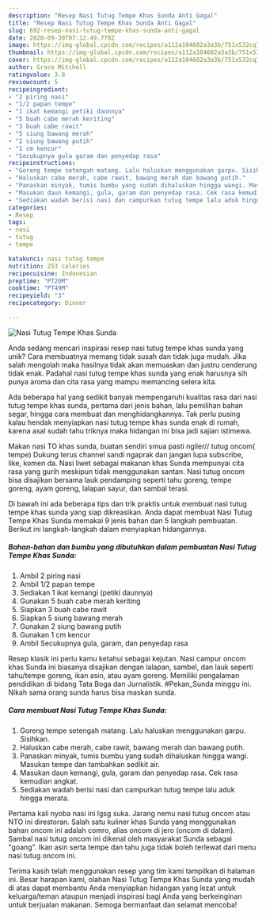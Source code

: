 ```yaml
---
description: "Resep Nasi Tutug Tempe Khas Sunda Anti Gagal"
title: "Resep Nasi Tutug Tempe Khas Sunda Anti Gagal"
slug: 692-resep-nasi-tutug-tempe-khas-sunda-anti-gagal
date: 2020-09-30T07:12:49.770Z
image: https://img-global.cpcdn.com/recipes/a112a104682a3a3b/751x532cq70/nasi-tutug-tempe-khas-sunda-foto-resep-utama.jpg
thumbnail: https://img-global.cpcdn.com/recipes/a112a104682a3a3b/751x532cq70/nasi-tutug-tempe-khas-sunda-foto-resep-utama.jpg
cover: https://img-global.cpcdn.com/recipes/a112a104682a3a3b/751x532cq70/nasi-tutug-tempe-khas-sunda-foto-resep-utama.jpg
author: Grace Mitchell
ratingvalue: 3.8
reviewcount: 5
recipeingredient:
- "2 piring nasi"
- "1/2 papan tempe"
- "1 ikat kemangi petiki daunnya"
- "5 buah cabe merah keriting"
- "3 buah cabe rawit"
- "5 siung bawang merah"
- "2 siung bawang putih"
- "1 cm kencur"
- "Secukupnya gula garam dan penyedap rasa"
recipeinstructions:
- "Goreng tempe setengah matang. Lalu haluskan menggunakan garpu. Sisihkan."
- "Haluskan cabe merah, cabe rawit, bawang merah dan bawang putih."
- "Panaskan minyak, tumis bumbu yang sudah dihaluskan hingga wangi. Masukan tempe dan tambahkan sedikit air."
- "Masukan daun kemangi, gula, garam dan penyedap rasa. Cek rasa kemudian angkat."
- "Sediakan wadah berisi nasi dan campurkan tutug tempe lalu aduk hingga merata."
categories:
- Resep
tags:
- nasi
- tutug
- tempe

katakunci: nasi tutug tempe 
nutrition: 253 calories
recipecuisine: Indonesian
preptime: "PT20M"
cooktime: "PT49M"
recipeyield: "3"
recipecategory: Dinner

---
```



![Nasi Tutug Tempe Khas Sunda](https://img-global.cpcdn.com/recipes/a112a104682a3a3b/751x532cq70/nasi-tutug-tempe-khas-sunda-foto-resep-utama.jpg)

Anda sedang mencari inspirasi resep nasi tutug tempe khas sunda yang unik? Cara membuatnya memang tidak susah dan tidak juga mudah. Jika salah mengolah maka hasilnya tidak akan memuaskan dan justru cenderung tidak enak. Padahal nasi tutug tempe khas sunda yang enak harusnya sih punya aroma dan cita rasa yang mampu memancing selera kita.

Ada beberapa hal yang sedikit banyak mempengaruhi kualitas rasa dari nasi tutug tempe khas sunda, pertama dari jenis bahan, lalu pemilihan bahan segar, hingga cara membuat dan menghidangkannya. Tak perlu pusing kalau hendak menyiapkan nasi tutug tempe khas sunda enak di rumah, karena asal sudah tahu triknya maka hidangan ini bisa jadi sajian istimewa.

Makan nasi TO khas sunda, buatan sendiri smua pasti ngiler// tutug oncom( tempe) Dukung terus channel sandi ngaprak dan jangan lupa subscribe, like, komen da. Nasi liwet sebagai makanan khas Sunda mempunyai cita rasa yang gurih meskipun tidak menggunakan santan. Nasi tutug oncom bisa disajikan bersama lauk pendamping seperti tahu goreng, tempe goreng, ayam goreng, lalapan sayur, dan sambal terasi.


Di bawah ini ada beberapa tips dan trik praktis untuk membuat nasi tutug tempe khas sunda yang siap dikreasikan. Anda dapat membuat Nasi Tutug Tempe Khas Sunda memakai 9 jenis bahan dan 5 langkah pembuatan. Berikut ini langkah-langkah dalam menyiapkan hidangannya.

<!--inarticleads1-->

##### Bahan-bahan dan bumbu yang dibutuhkan dalam pembuatan Nasi Tutug Tempe Khas Sunda:

1. Ambil 2 piring nasi
1. Ambil 1/2 papan tempe
1. Sediakan 1 ikat kemangi (petiki daunnya)
1. Gunakan 5 buah cabe merah keriting
1. Siapkan 3 buah cabe rawit
1. Siapkan 5 siung bawang merah
1. Gunakan 2 siung bawang putih
1. Gunakan 1 cm kencur
1. Ambil Secukupnya gula, garam, dan penyedap rasa


Resep klasik ini perlu kamu ketahui sebagai kejutan. Nasi campur oncom khas Sunda ini biasanya disajikan dengan lalapan, sambel, dan lauk seperti tahu/tempe goreng, ikan asin, atau ayam goreng. Memiliki pengalaman pendidikan di bidang Tata Boga dan Jurnalistik. #Pekan_Sunda minggu ini. Nikah sama orang sunda harus bisa maskan sunda. 

<!--inarticleads2-->

##### Cara membuat Nasi Tutug Tempe Khas Sunda:

1. Goreng tempe setengah matang. Lalu haluskan menggunakan garpu. Sisihkan.
1. Haluskan cabe merah, cabe rawit, bawang merah dan bawang putih.
1. Panaskan minyak, tumis bumbu yang sudah dihaluskan hingga wangi. Masukan tempe dan tambahkan sedikit air.
1. Masukan daun kemangi, gula, garam dan penyedap rasa. Cek rasa kemudian angkat.
1. Sediakan wadah berisi nasi dan campurkan tutug tempe lalu aduk hingga merata.


Pertama kali nyoba nasi ini lgsg suka. Jarang nemu nasi tutug oncom atau NTO ini direstoran. Salah satu kuliner khas Sunda yang menggunakan bahan oncom ini adalah comro, alias oncom di jero (oncom di dalam). Sambal nasi tutug oncom ini dikenal oleh masyarakat Sunda sebagai &#34;goang&#34;. Ikan asin serta tempe dan tahu juga tidak boleh terlewat dari menu nasi tutug oncom ini. 

Terima kasih telah menggunakan resep yang tim kami tampilkan di halaman ini. Besar harapan kami, olahan Nasi Tutug Tempe Khas Sunda yang mudah di atas dapat membantu Anda menyiapkan hidangan yang lezat untuk keluarga/teman ataupun menjadi inspirasi bagi Anda yang berkeinginan untuk berjualan makanan. Semoga bermanfaat dan selamat mencoba!
